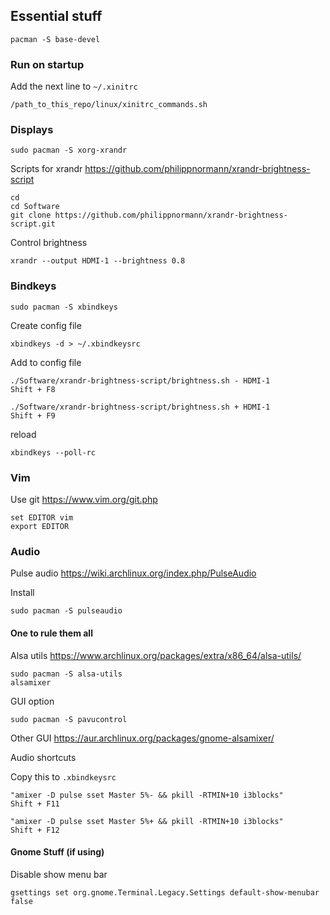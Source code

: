 ## Essential stuff


```
pacman -S base-devel
```

### Run on startup

Add the next line to `~/.xinitrc`

```
/path_to_this_repo/linux/xinitrc_commands.sh
```


### Displays

```
sudo pacman -S xorg-xrandr
```

Scripts for xrandr
https://github.com/philippnormann/xrandr-brightness-script

```
cd
cd Software
git clone https://github.com/philippnormann/xrandr-brightness-script.git
```

Control brightness
```
xrandr --output HDMI-1 --brightness 0.8
```

### Bindkeys
```
sudo pacman -S xbindkeys
```

Create config file
```
xbindkeys -d > ~/.xbindkeysrc
```

Add to config file
```
./Software/xrandr-brightness-script/brightness.sh - HDMI-1
Shift + F8

./Software/xrandr-brightness-script/brightness.sh + HDMI-1
Shift + F9
```

reload
```
xbindkeys --poll-rc
```

### Vim

Use git
https://www.vim.org/git.php

```
set EDITOR vim
export EDITOR
```

### Audio
Pulse audio https://wiki.archlinux.org/index.php/PulseAudio

Install
```
sudo pacman -S pulseaudio
```

#### One to rule them all

Alsa utils https://www.archlinux.org/packages/extra/x86_64/alsa-utils/
```
sudo pacman -S alsa-utils
alsamixer
```

GUI option
```
sudo pacman -S pavucontrol
```

Other GUI https://aur.archlinux.org/packages/gnome-alsamixer/

Audio shortcuts 

Copy this to `.xbindkeysrc`
```
"amixer -D pulse sset Master 5%- && pkill -RTMIN+10 i3blocks"
Shift + F11

"amixer -D pulse sset Master 5%+ && pkill -RTMIN+10 i3blocks"
Shift + F12
```

#### Gnome Stuff (if using)

Disable show menu bar

```
gsettings set org.gnome.Terminal.Legacy.Settings default-show-menubar false
```
